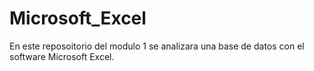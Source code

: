 # Microsoft_Excel
En este reposoitorio del modulo 1 se analizara una base de datos con el software Microsoft Excel.
